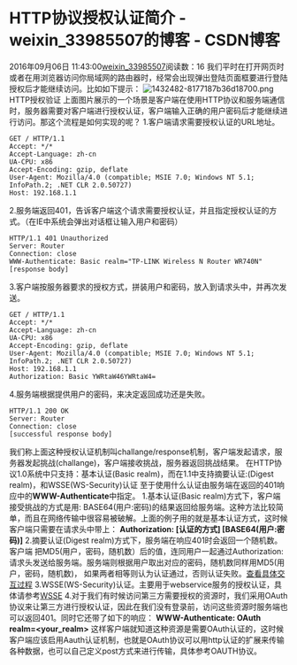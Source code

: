 # HTTP协议授权认证简介 - weixin_33985507的博客 - CSDN博客
2016年09月06日 11:43:00[weixin_33985507](https://me.csdn.net/weixin_33985507)阅读数：16
我们平时在打开网页时或者在用浏览器访问你局域网的路由器时，经常会出现弹出登陆页面框要进行登陆授权后才能继续访问。比如如下提示：
![1432482-8177187b36d18700.png](https://upload-images.jianshu.io/upload_images/1432482-8177187b36d18700.png)
HTTP授权验证
上面图片展示的一个场景是客户端在使用HTTP协议和服务端通信时，服务器需要对客户端进行授权认证，客户端输入正确的用户密码后才能继续进行访问。那这个流程是如何实现的呢？
1.客户端请求需要授权认证的URL地址。
```
GET / HTTP/1.1
Accept: */*
Accept-Language: zh-cn
UA-CPU: x86
Accept-Encoding: gzip, deflate
User-Agent: Mozilla/4.0 (compatible; MSIE 7.0; Windows NT 5.1; InfoPath.2; .NET CLR 2.0.50727)
Host: 192.168.1.1
```
2.服务端返回401，告诉客户端这个请求需要授权认证，并且指定授权认证的方式。（在IE中系统会弹出对话框让输入用户和密码）
```
HTTP/1.1 401 Unauthorized
Server: Router
Connection: close
WWW-Authenticate: Basic realm="TP-LINK Wireless N Router WR740N"
[response body]
```
3.客户端按服务器要求的授权方式，拼装用户和密码，放入到请求头中，并再次发送。
```
GET / HTTP/1.1
Accept: */*
Accept-Language: zh-cn
UA-CPU: x86
Accept-Encoding: gzip, deflate
User-Agent: Mozilla/4.0 (compatible; MSIE 7.0; Windows NT 5.1; InfoPath.2; .NET CLR 2.0.50727)
Host: 192.168.1.1
Authorization: Basic YWRtaW46YWRtaW4=
```
4.服务端根据提供用户的密码，来决定返回成功还是失败。
```
HTTP/1.1 200 OK
Server: Router
Connection: close
[successful response body]
```
我们称上面这种授权认证机制叫challange/response机制，客户端发起请求，服务器发起挑战(challange)，客户端接收挑战，服务器返回挑战结果。
在HTTP协议1.0系统中只支持：基本认证(Basic realm)，而在1.1中支持摘要认证:(Digest realm)，和WSSE(WS-Security)认证  至于使用什么认证由服务端在返回的401响应中的**WWW-Authenticate**中指定。
1.基本认证(Basic realm)方式下，客户端接受挑战的方式是用:  BASE64(用户:密码)的结果返回给服务端。这种方法比较简单，而且在网络传输中很容易被破解。上面的例子用的就是基本认证方式，这时候客户端只需要在请求头中带上：
**Authorization: [认证的方式] [BASE64(用户:密码)]**
2.摘要认证(Digest realm)方式下，服务端在响应401时会返回一个随机数。 客户端 把MD5(用户，密码，随机数）后的值，连同用户一起通过Authorization:  请求头发送给服务端。服务端则根据用户取出对应的密码，随机数同样用MD5(用户，密码，随机数)， 如果两者相等则认为认证通过，否则认证失败。[查看具体交互过程](https://link.jianshu.com?t=http://blog.163.com/hlz_2599/blog/static/1423784742013415101252410/)
3.WSSE(WS-Security)认证。主要用于webservice服务的授权认证，具体请参考[WSSE](https://link.jianshu.com?t=https://www.oasis-open.org/committees/download.php/16782/wss-v1.1-spec-os-UsernameTokenProfile.pdf)
4.对于我们有时候访问第三方需要授权的资源时，我们采用OAuth协议来让第三方进行授权认证，因此在我们没有登录前，访问这些资源时服务端也可以返回401。同时它还带了如下的响应：
**WWW-Authenticate: OAuth realm=<your_realm>**
这样客户端就知道这种资源是需要OAuth认证的，这时候客户端应该启用Aauth认证机制，也就是OAuth协议可以用http认证的扩展来传输各种数据，也可以自己定义post方式来进行传输，具体参考OAUTH协议。
